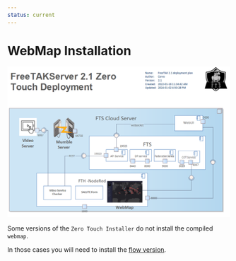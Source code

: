 ```yaml
---
status: current
---
```


# WebMap Installation

![image](../images/zero-touch-deply-default.png)

Some versions of the `Zero Touch Installer` do not install the compiled `webmap`.

In those cases you will need to install the [flow version](../../FreeTAKHub/WebMap/Installation.md).

